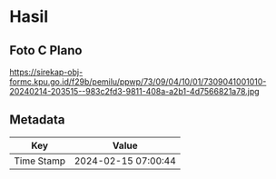 # Hasil

## Foto C Plano

https://sirekap-obj-formc.kpu.go.id/f29b/pemilu/ppwp/73/09/04/10/01/7309041001010-20240214-203515--983c2fd3-9811-408a-a2b1-4d7566821a78.jpg


## Metadata

| Key        | Value               |
| ---------- | ------------------- |
| Time Stamp | 2024-02-15 07:00:44 |




